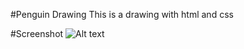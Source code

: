 #Penguin Drawing
This is a drawing with html and css

#Screenshot
![Alt text](/relative/path/to/screenshot.jpg?raw=true "Optional Title")